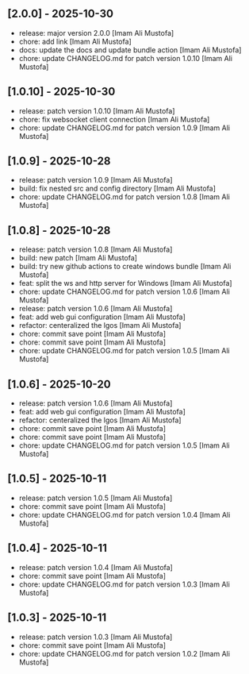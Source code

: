 ## [2.0.0] - 2025-10-30

- release: major version 2.0.0 [Imam Ali Mustofa]
- chore: add link [Imam Ali Mustofa]
- docs: update the docs and update bundle action [Imam Ali Mustofa]
- chore: update CHANGELOG.md for patch version 1.0.10 [Imam Ali Mustofa]

## [1.0.10] - 2025-10-30

- release: patch version 1.0.10 [Imam Ali Mustofa]
- chore: fix websocket client connection [Imam Ali Mustofa]
- chore: update CHANGELOG.md for patch version 1.0.9 [Imam Ali Mustofa]

## [1.0.9] - 2025-10-28

- release: patch version 1.0.9 [Imam Ali Mustofa]
- build: fix nested src and config directory [Imam Ali Mustofa]
- chore: update CHANGELOG.md for patch version 1.0.8 [Imam Ali Mustofa]

## [1.0.8] - 2025-10-28

- release: patch version 1.0.8 [Imam Ali Mustofa]
- build: new patch [Imam Ali Mustofa]
- build: try new github actions to create windows bundle [Imam Ali Mustofa]
- feat: split the ws and http server for Windows [Imam Ali Mustofa]
- chore: update CHANGELOG.md for patch version 1.0.6 [Imam Ali Mustofa]
- release: patch version 1.0.6 [Imam Ali Mustofa]
- feat: add web gui configuration [Imam Ali Mustofa]
- refactor: centeralized the lgos [Imam Ali Mustofa]
- chore: commit save point [Imam Ali Mustofa]
- chore: commit save point [Imam Ali Mustofa]
- chore: update CHANGELOG.md for patch version 1.0.5 [Imam Ali Mustofa]

## [1.0.6] - 2025-10-20

- release: patch version 1.0.6 [Imam Ali Mustofa]
- feat: add web gui configuration [Imam Ali Mustofa]
- refactor: centeralized the lgos [Imam Ali Mustofa]
- chore: commit save point [Imam Ali Mustofa]
- chore: commit save point [Imam Ali Mustofa]
- chore: update CHANGELOG.md for patch version 1.0.5 [Imam Ali Mustofa]

## [1.0.5] - 2025-10-11

- release: patch version 1.0.5 [Imam Ali Mustofa]
- chore: commit save point [Imam Ali Mustofa]
- chore: update CHANGELOG.md for patch version 1.0.4 [Imam Ali Mustofa]

## [1.0.4] - 2025-10-11

- release: patch version 1.0.4 [Imam Ali Mustofa]
- chore: commit save point [Imam Ali Mustofa]
- chore: update CHANGELOG.md for patch version 1.0.3 [Imam Ali Mustofa]

## [1.0.3] - 2025-10-11

- release: patch version 1.0.3 [Imam Ali Mustofa]
- chore: commit save point [Imam Ali Mustofa]
- chore: update CHANGELOG.md for patch version 1.0.2 [Imam Ali Mustofa]
